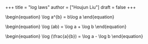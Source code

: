 +++
title = "log laws"
author = ["Houjun Liu"]
draft = false
+++

\begin{equation}
\log a^{b} = b\log a
\end{equation}

\begin{equation}
\log (ab) = \log a + \log b
\end{equation}

\begin{equation}
\log (\frac{a}{b}) = \log a - \log b
\end{equation}
